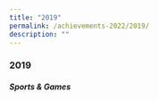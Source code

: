 ```yaml
---
title: "2019"
permalink: /achievements-2022/2019/
description: ""
---
```

### 2019

##### Sports & Games

